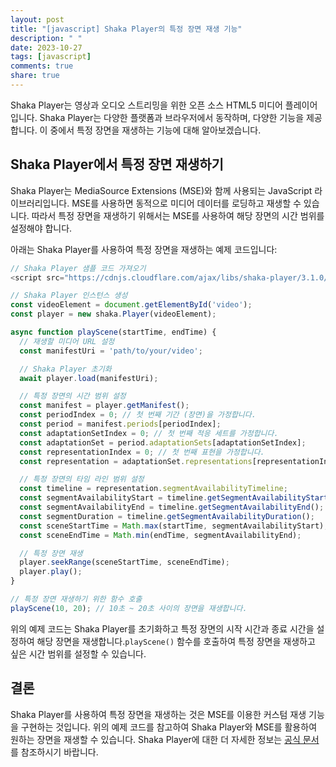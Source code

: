 ```yaml
---
layout: post
title: "[javascript] Shaka Player의 특정 장면 재생 기능"
description: " "
date: 2023-10-27
tags: [javascript]
comments: true
share: true
---
```


Shaka Player는 영상과 오디오 스트리밍을 위한 오픈 소스 HTML5 미디어 플레이어입니다. Shaka Player는 다양한 플랫폼과 브라우저에서 동작하며, 다양한 기능을 제공합니다. 이 중에서 특정 장면을 재생하는 기능에 대해 알아보겠습니다.

## Shaka Player에서 특정 장면 재생하기

Shaka Player는 MediaSource Extensions (MSE)와 함께 사용되는 JavaScript 라이브러리입니다. MSE를 사용하면 동적으로 미디어 데이터를 로딩하고 재생할 수 있습니다. 따라서 특정 장면을 재생하기 위해서는 MSE를 사용하여 해당 장면의 시간 범위를 설정해야 합니다.

아래는 Shaka Player를 사용하여 특정 장면을 재생하는 예제 코드입니다:

```javascript
// Shaka Player 샘플 코드 가져오기
<script src="https://cdnjs.cloudflare.com/ajax/libs/shaka-player/3.1.0/shaka-player.ui.js"></script>

// Shaka Player 인스턴스 생성
const videoElement = document.getElementById('video');
const player = new shaka.Player(videoElement);

async function playScene(startTime, endTime) {
  // 재생할 미디어 URL 설정
  const manifestUri = 'path/to/your/video';

  // Shaka Player 초기화
  await player.load(manifestUri);

  // 특정 장면의 시간 범위 설정
  const manifest = player.getManifest();
  const periodIndex = 0; // 첫 번째 기간 (장면)을 가정합니다.
  const period = manifest.periods[periodIndex];
  const adaptationSetIndex = 0; // 첫 번째 적응 세트를 가정합니다.
  const adaptationSet = period.adaptationSets[adaptationSetIndex];
  const representationIndex = 0; // 첫 번째 표현을 가정합니다.
  const representation = adaptationSet.representations[representationIndex];

  // 특정 장면의 타임 라인 범위 설정
  const timeline = representation.segmentAvailabilityTimeline;
  const segmentAvailabilityStart = timeline.getSegmentAvailabilityStart();
  const segmentAvailabilityEnd = timeline.getSegmentAvailabilityEnd();
  const segmentDuration = timeline.getSegmentAvailabilityDuration();
  const sceneStartTime = Math.max(startTime, segmentAvailabilityStart);
  const sceneEndTime = Math.min(endTime, segmentAvailabilityEnd);

  // 특정 장면 재생
  player.seekRange(sceneStartTime, sceneEndTime);
  player.play();
}

// 특정 장면 재생하기 위한 함수 호출
playScene(10, 20); // 10초 ~ 20초 사이의 장면을 재생합니다.
```

위의 예제 코드는 Shaka Player를 초기화하고 특정 장면의 시작 시간과 종료 시간을 설정하여 해당 장면을 재생합니다.`playScene()` 함수를 호출하여 특정 장면을 재생하고 싶은 시간 범위를 설정할 수 있습니다.

## 결론

Shaka Player를 사용하여 특정 장면을 재생하는 것은 MSE를 이용한 커스텀 재생 기능을 구현하는 것입니다. 위의 예제 코드를 참고하여 Shaka Player와 MSE를 활용하여 원하는 장면을 재생할 수 있습니다. Shaka Player에 대한 더 자세한 정보는 [공식 문서](https://shaka-player-demo.appspot.com/docs/api/index.html)를 참조하시기 바랍니다.